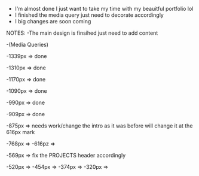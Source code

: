 - I'm almost done I just want to take my time with my beauitful portfolio lol
- I finished the media query just need to decorate accordingly
- I big changes are soon coming

NOTES:
-The main design is finsihed just need to add content 

-(Media Queries)

-1339px => done

-1310px => done

-1170px => done

-1090px => done

-990px => done

-909px => done

-875px => 
needs work/change the intro as it was before 
will change it at the 616px mark

-768px =>
-616pz =>

-569px =>
fix the PROJECTS header accordingly

-520px =>
-454px =>
-374px =>
-320px =>
